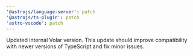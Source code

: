 ```yaml
---
'@astrojs/language-server': patch
'@astrojs/ts-plugin': patch
'astro-vscode': patch
---
```


Updated internal Volar version. This update should improve compatibility with newer versions of TypeScript and fix minor issues.
